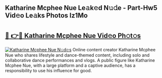 ## Katharine Mcphee Nue Le𝚊k𝚎d N𝚞𝚍e - Part-Hw5 Vid𝚎o Le𝚊ks Photos Iz1Mo

# <h2><a href="http://fb2rvqy.evod.top/?m=Katharine+Mcphee+Nue">🔗 👉🔴 Katharine Mcphee Nue Vid𝚎o Ph𝚘t𝚘s</a></h2>

[![Katharine Mcphee Nue N𝚞d𝚎s](https://i.imgur.com/8V9OHl7.gif)](http://fb2rvqy.evod.top/?m=Katharine+Mcphee+Nue)
Online content creator Katharine Mcphee Nue who shares lifestyle and dance-themed content, including solo and collaborative dance performances and vlogs. A public figure like Katharine Mcphee Nue, with a large platform and a captive audience, has a responsibility to use his influence for good. 
